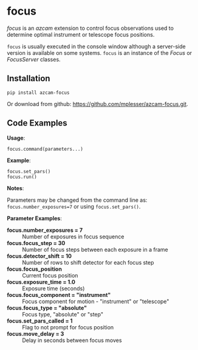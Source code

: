 # focus

*focus* is an *azcam* extension to control focus observations used to determine optimal instrument or telescope focus positions.

`focus` is usually executed in the console window although a server-side version is available on some systems. `focus` is an instance of the *Focus* or *FocusServer* classes.

## Installation

`pip install azcam-focus`

Or download from github: https://github.com/mplesser/azcam-focus.git.

## Code Examples

**Usage**:

`focus.command(parameters...)`

**Example**:

   `focus.set_pars()`  
   `focus.run()`

**Notes**:

   Parameters may be changed from the command line as:
   `focus.number_exposures=7` or using `focus.set_pars()`.

**Parameter Examples**:

<dl>
  <dt><strong>focus.number_exposures = 7</strong></dt>
  <dd>Number of exposures in focus sequence</dd>

  <dt><strong>focus.focus_step = 30</strong></dt>
  <dd>Number of focus steps between each exposure in a frame</dd>

  <dt><strong>focus.detector_shift = 10</strong></dt>
  <dd>Number of rows to shift detector for each focus step</dd>

  <dt><strong>focus.focus_position</strong></dt>
  <dd>Current focus position</dd>

  <dt><strong>focus.exposure_time = 1.0</strong></dt>
  <dd>Exposure time (seconds)</dd>

  <dt><strong>focus.focus_component = "instrument"</strong></dt>
  <dd>Focus component for motion - "instrument" or "telescope"</dd>

  <dt><strong>focus.focus_type = "absolute"</strong></dt>
  <dd>Focus type, "absolute" or "step"</dd>

  <dt><strong>focus.set_pars_called = 1</strong></dt>
  <dd>Flag to not prompt for focus position</dd>

  <dt><strong>focus.move_delay = 3</strong></dt>
  <dd>Delay in seconds between focus moves</dd>
</dl>

